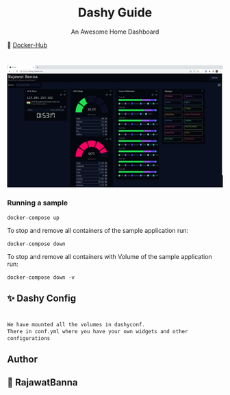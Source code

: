 <div align="center" width="100%">
    <h1>Dashy Guide</h1>
    <p>An Awesome Home Dashboard</p>
</div>

🐳 [Docker-Hub](https://hub.docker.com/r/lissy93/dashy)
#

![alt text](../showcase/dashy.jpeg "Dashy")

### Running a sample

```console
docker-compose up
```

To stop and remove all containers of the sample application run:

```console
docker-compose down
```

To stop and remove all containers with Volume of the sample application run:

```console
docker-compose down -v
```

## ✨ Dashy Config
#
```console
We have mounted all the volumes in dashyconf.
There in conf.yml where you have your own widgets and other configurations
```

## Author

## 👤 RajawatBanna
